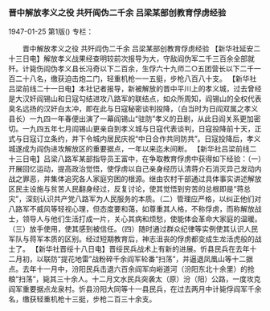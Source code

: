 ### 晋中解放孝义之役  共歼阎伪二千余  吕梁某部创教育俘虏经验

1947-01-25
第1版()
专栏：

　　晋中解放孝义之役
    共歼阎伪二千余
    吕梁某部创教育俘虏经验
    【新华社延安二十三日电】解放孝义战果经查明较前次报导为大，守敌阎伪军二千三百余全部就歼。计毙伤阎伪孝义县长冯奇以下二百余，生俘六十九师二○五团营长以下二千一百二十八名，缴获迫击炮二门，轻重机枪一一五挺，步枪八百八十支。
    【新华社吕梁前线二十一日电】本社记者报导，新被解放的晋中平川上的孝义城，过去曾经是大汉奸阎锡山和日寇勾结进攻八路军的联结点，如众所周知，阎锡山的全权代表臭名远扬的汉奸白太冲，即在此与日寇秘密谈判投降，（白当时为日阎双属之孝义县长）一九四一年春便出演了一幕阎锡山“驻防”孝义的丑剧，从此日阎关系更加密切。一九四五年七月阎锡山更亲自到孝义城与日寇代表谈判，日寇投降前十天，正式与日寇订立条约，并下令城内居民庆祝“中日合作共同防共”。日寇投降后，孝义城遂成为阎伪进攻解放区的重要据点，一年以来迄未间断。
    【新华社吕梁前线二十三日电】吕梁八路军某部指导员王富中，在争取教育俘虏中获得如下经验：（一）开展回忆运动，提高政治觉悟，使俘虏以自己亲身经历认清蒋介石消灭异己发动内战之罪恶，并集体追究各人家庭穷困的根源。继由农村干部通过具体事实讲述解放区民主设施与贫苦人民翻身经过，反复讨论，使其觉悟到穷苦的总根即是“蒋总灾”，深刻认识共产党八路军为人民服务的本质。（二）管理应严格，以纠正他们对八路军不威风等轻视心理，但态度要和蔼，如尊重其人格，不称俘虏，而称解放战士，领导人与他们生活打成一片，关心其病和烦愁，使能体会革命大家庭的温暖。（三）放手使用，使其感到被信任。（四）随时通过群众纪律等实例使其认识人民军队与蒋军本质的区别。经过短期教育后，神志沮丧的俘虏都变成生龙活虎般的战士了。
    【新华社晋绥十八日电】晋绥民兵战术上有新的进展。忻县民兵在去年十二月初，以联防“提花地雷”战粉碎千余阎军轮番“扫荡”，并逼退凤凰山等十二据点。去年十一月中，汾阳民兵击退六百余阎军向峪道河（汾阳东北十余里）的抢粮“扫荡”，毙其三十余人。十二月文水民兵突袭太（原）汾（阳）公路，一度攻克阎军重要据点龙泉村。忻县汾阳大同等十一县民兵，在过去两月中计毙俘阎军千余名，缴获轻重机枪十三挺，步枪二百三十余支。

